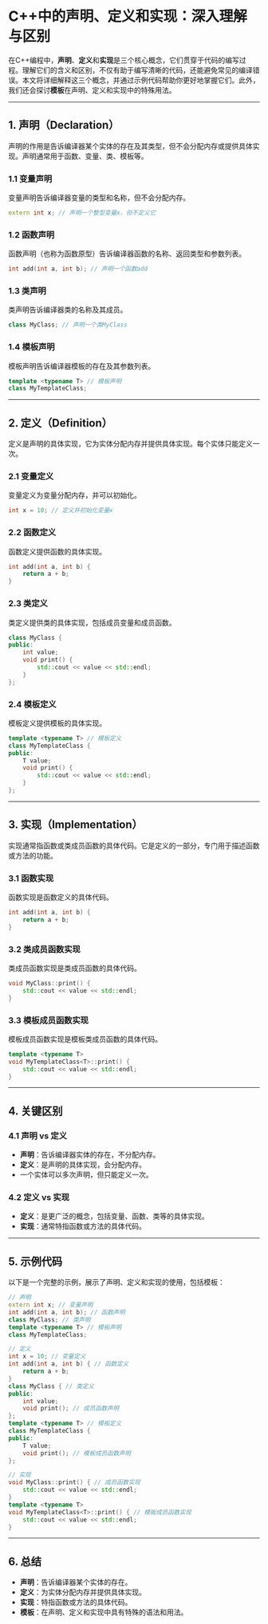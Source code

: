# C++中的声明、定义和实现：深入理解与区别

在C++编程中，**声明**、**定义**和**实现**是三个核心概念，它们贯穿于代码的编写过程。理解它们的含义和区别，不仅有助于编写清晰的代码，还能避免常见的编译错误。本文将详细解释这三个概念，并通过示例代码帮助你更好地掌握它们。此外，我们还会探讨**模板**在声明、定义和实现中的特殊用法。

---

## 1. 声明（Declaration）

声明的作用是告诉编译器某个实体的存在及其类型，但不会分配内存或提供具体实现。声明通常用于函数、变量、类、模板等。

### 1.1 变量声明
变量声明告诉编译器变量的类型和名称，但不会分配内存。
```cpp
extern int x; // 声明一个整型变量x，但不定义它
```

### 1.2 函数声明
函数声明（也称为函数原型）告诉编译器函数的名称、返回类型和参数列表。
```cpp
int add(int a, int b); // 声明一个函数add
```

### 1.3 类声明
类声明告诉编译器类的名称及其成员。
```cpp
class MyClass; // 声明一个类MyClass
```

### 1.4 模板声明
模板声明告诉编译器模板的存在及其参数列表。
```cpp
template <typename T> // 模板声明
class MyTemplateClass;
```

---

## 2. 定义（Definition）

定义是声明的具体实现，它为实体分配内存并提供具体实现。每个实体只能定义一次。

### 2.1 变量定义
变量定义为变量分配内存，并可以初始化。
```cpp
int x = 10; // 定义并初始化变量x
```

### 2.2 函数定义
函数定义提供函数的具体实现。
```cpp
int add(int a, int b) {
    return a + b;
}
```

### 2.3 类定义
类定义提供类的具体实现，包括成员变量和成员函数。
```cpp
class MyClass {
public:
    int value;
    void print() {
        std::cout << value << std::endl;
    }
};
```

### 2.4 模板定义
模板定义提供模板的具体实现。
```cpp
template <typename T> // 模板定义
class MyTemplateClass {
public:
    T value;
    void print() {
        std::cout << value << std::endl;
    }
};
```

---

## 3. 实现（Implementation）

实现通常指函数或类成员函数的具体代码。它是定义的一部分，专门用于描述函数或方法的功能。

### 3.1 函数实现
函数实现是函数定义的具体代码。
```cpp
int add(int a, int b) {
    return a + b;
}
```

### 3.2 类成员函数实现
类成员函数实现是类成员函数的具体代码。
```cpp
void MyClass::print() {
    std::cout << value << std::endl;
}
```

### 3.3 模板成员函数实现
模板成员函数实现是模板类成员函数的具体代码。
```cpp
template <typename T>
void MyTemplateClass<T>::print() {
    std::cout << value << std::endl;
}
```

---

## 4. 关键区别

### 4.1 声明 vs 定义
- **声明**：告诉编译器实体的存在，不分配内存。
- **定义**：是声明的具体实现，会分配内存。
- 一个实体可以多次声明，但只能定义一次。

### 4.2 定义 vs 实现
- **定义**：是更广泛的概念，包括变量、函数、类等的具体实现。
- **实现**：通常特指函数或方法的具体代码。

---

## 5. 示例代码

以下是一个完整的示例，展示了声明、定义和实现的使用，包括模板：

```cpp
// 声明
extern int x; // 变量声明
int add(int a, int b); // 函数声明
class MyClass; // 类声明
template <typename T> // 模板声明
class MyTemplateClass;

// 定义
int x = 10; // 变量定义
int add(int a, int b) { // 函数定义
    return a + b;
}
class MyClass { // 类定义
public:
    int value;
    void print(); // 成员函数声明
};
template <typename T> // 模板定义
class MyTemplateClass {
public:
    T value;
    void print(); // 模板成员函数声明
};

// 实现
void MyClass::print() { // 成员函数实现
    std::cout << value << std::endl;
}
template <typename T>
void MyTemplateClass<T>::print() { // 模板成员函数实现
    std::cout << value << std::endl;
}
```

---

## 6. 总结

- **声明**：告诉编译器某个实体的存在。
- **定义**：为实体分配内存并提供具体实现。
- **实现**：特指函数或方法的具体代码。
- **模板**：在声明、定义和实现中具有特殊的语法和用法。